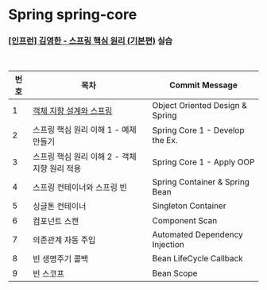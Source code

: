 # Spring spring-core
### [[인프런] 김영한 - 스프링 핵심 원리 (기본편)](https://www.inflearn.com/course/%EC%8A%A4%ED%94%84%EB%A7%81-%ED%95%B5%EC%8B%AC-%EC%9B%90%EB%A6%AC-%EA%B8%B0%EB%B3%B8%ED%8E%B8) 실습

<br>

| 번호 | 목차                                                                                          | Commit Message                  |
|----|---------------------------------------------------------------------------------------------|---------------------------------|
| 1  | [객체 지향 설계와 스프링](https://coffee-toothpaste-7a2.notion.site/76e067cb476342cf9f5b58cc55214c12) | Object Oriented Design & Spring |
| 2  | 스프링 핵심 원리 이해 1 - 예제 만들기                                                                     | Spring Core 1 - Develop the Ex. |
| 3  | 스프링 핵심 원리 이해 2 - 객체 지향 원리 적용                                                                | Spring Core 1 - Apply OOP       |
| 4  | 스프링 컨테이너와 스프링 빈                                                                             | Spring Container & Spring Bean  |
| 5  | 싱글톤 컨테이너                                                                                    | Singleton Container             |
| 6  | 컴포넌트 스캔                                                                                     | Component Scan                  |
| 7  | 의존관계 자동 주입                                                                                  | Automated Dependency Injection  |
| 8  | 빈 생명주기 콜백                                                                                   | Bean LifeCycle Callback         |
| 9  | 빈 스코프                                                                                       | Bean Scope                      |


